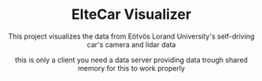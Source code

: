 <div style="text-align:center">
<h1>ElteCar Visualizer</h1>

<p>This project visualizes the data from Eötvös Lorand University's self-driving car's camera and lidar data</p>
<p>this is only a client you need a data server providing data trough shared memory for this to work properly</p>
</div>

